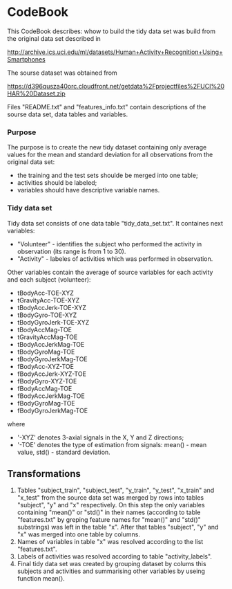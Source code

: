 CodeBook
==============

This CodeBook describes: whow to build the tidy data set was build from the original data set described in

http://archive.ics.uci.edu/ml/datasets/Human+Activity+Recognition+Using+Smartphones

The sourse dataset was obtained from 

https://d396qusza40orc.cloudfront.net/getdata%2Fprojectfiles%2FUCI%20HAR%20Dataset.zip

Files "README.txt" and "features_info.txt" contain descriptions of the sourse data set, 
data tables and variables.

### Purpose

The purpose is to create the new tidy dataset containing only average values 
for the mean and standard deviation for all observations from the original data set:

* the training and the test sets shoulde be merged into one table;
* activities should be labeled;
* variables should have descriptive variable names.

### Tidy data set

Tidy data set consists of one data table "tidy_data_set.txt". It containes next variables:

* "Volunteer" - identifies the subject who performed the activity in observation (its range is from 1 to 30).
* "Activity" - labeles of activities which was performed in observation.

Other variables contain the average of source variables for each activity and each subject (volunteer):

* tBodyAcc-TOE-XYZ
* tGravityAcc-TOE-XYZ
* tBodyAccJerk-TOE-XYZ
* tBodyGyro-TOE-XYZ
* tBodyGyroJerk-TOE-XYZ
* tBodyAccMag-TOE
* tGravityAccMag-TOE
* tBodyAccJerkMag-TOE
* tBodyGyroMag-TOE
* tBodyGyroJerkMag-TOE
* fBodyAcc-XYZ-TOE
* fBodyAccJerk-XYZ-TOE
* fBodyGyro-XYZ-TOE
* fBodyAccMag-TOE
* fBodyAccJerkMag-TOE
* fBodyGyroMag-TOE
* fBodyGyroJerkMag-TOE

where

* '-XYZ' denotes 3-axial signals in the X, Y and Z directions;
* '-TOE' denotes the type of estimation from signals: mean() - mean value, std() - standard deviation.


## Transformations

1. Tables "subject_train", "subject_test", "y_train", "y_test", "x_train" and "x_test" from the source data set was merged by rows into tables "subject", "y" and "x" respectively. On this step the only variables containing "mean()" or "std()" in their names (according to table "features.txt" by greping feature names for "mean()" and "std()" substrings) was left in the table "x". After that tables "subject", "y" and "x" was merged into one table by columns.
2. Names of variables in table "x" was resolved according to the list "features.txt".
3. Labels of activities was resolved according to table "activity_labels".
4. Final tidy data set was created by grouping dataset by colums this subjects and activities and summarising other variables by useing function mean().
